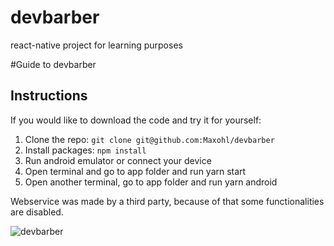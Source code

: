 # devbarber
react-native project for learning purposes

#Guide to devbarber

## Instructions

If you would like to download the code and try it for yourself:

1. Clone the repo: `git clone git@github.com:Maxohl/devbarber`
2. Install packages: `npm install`
3. Run android emulator or connect your device
4. Open terminal and go to app folder and run yarn start
5. Open another terminal, go to app folder and run yarn android

Webservice was made by a third party, because of that some functionalities are disabled.


![devbarber](https://user-images.githubusercontent.com/98130601/158176925-ec2198a4-0855-483b-a62f-4c73c0d3a0a4.gif)
